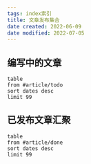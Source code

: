 ```yaml
---
tags: index索引
title: 文章发布集合
date created: 2022-06-09
date modified: 2022-07-05
---
```


## 编写中的文章

```dataview
table 
from #article/todo 
sort dates desc
limit 99
```
 

## 已发布文章汇聚

```dataview
table 
from #article/done
sort dates desc
limit 99
```
